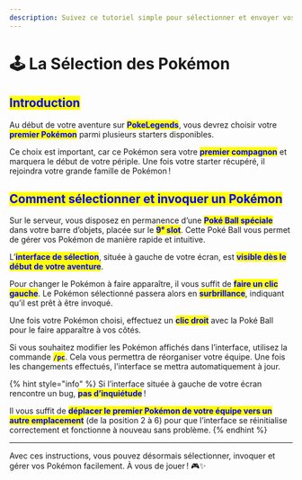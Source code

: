 ```yaml
---
description: Suivez ce tutoriel simple pour sélectionner et envoyer vos Pokémon au combat
---
```


# 🕹️ La Sélection des Pokémon

## <mark style="color:blue;">Introduction</mark>

Au début de votre aventure sur <mark style="color:blue;">**PokeLegends**</mark>, vous devrez choisir votre <mark style="color:blue;">**premier Pokémon**</mark> parmi plusieurs starters disponibles.&#x20;

Ce choix est important, car ce Pokémon sera votre <mark style="color:blue;">**premier compagnon**</mark> et marquera le début de votre périple. Une fois votre starter récupéré, il rejoindra votre grande famille de Pokémon !

## <mark style="color:blue;">Comment sélectionner et invoquer un Pokémon</mark>

Sur le serveur, vous disposez en permanence d’une <mark style="color:blue;">**Poké Ball spéciale**</mark> dans votre barre d’objets, placée sur le <mark style="color:blue;">**9ᵉ slot**</mark>. Cette Poké Ball vous permet de gérer vos Pokémon de manière rapide et intuitive.

L’<mark style="color:blue;">**interface de sélection**</mark>, située à gauche de votre écran, est <mark style="color:blue;">**visible dès le début de votre aventure**</mark>.&#x20;

Pour changer le Pokémon à faire apparaître, il vous suffit de <mark style="color:blue;">**faire un clic gauche**</mark>. Le Pokémon sélectionné passera alors en <mark style="color:blue;">**surbrillance**</mark>, indiquant qu’il est prêt à être invoqué.&#x20;

Une fois votre Pokémon choisi, effectuez un <mark style="color:blue;">**clic droit**</mark> avec la Poké Ball pour le faire apparaître à vos côtés.

Si vous souhaitez modifier les Pokémon affichés dans l’interface, utilisez la commande <mark style="color:blue;">**`/pc`**</mark>. Cela vous permettra de réorganiser votre équipe. Une fois les changements effectués, l’interface se mettra automatiquement à jour.

{% hint style="info" %}
Si l’interface située à gauche de votre écran rencontre un bug, <mark style="color:blue;">**pas d’inquiétude**</mark> !

Il vous suffit de <mark style="color:blue;">**déplacer le premier Pokémon de votre équipe vers un autre emplacement**</mark> (de la position 2 à 6) pour que l’interface se réinitialise correctement et fonctionne à nouveau sans problème.
{% endhint %}

***

Avec ces instructions, vous pouvez désormais sélectionner, invoquer et gérer vos Pokémon facilement. À vous de jouer ! 🎮✨
